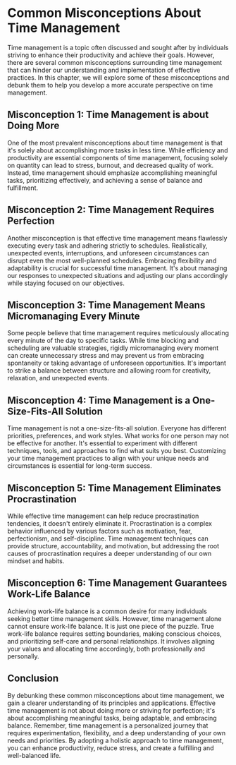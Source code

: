 Common Misconceptions About Time Management
======================================================

Time management is a topic often discussed and sought after by individuals striving to enhance their productivity and achieve their goals. However, there are several common misconceptions surrounding time management that can hinder our understanding and implementation of effective practices. In this chapter, we will explore some of these misconceptions and debunk them to help you develop a more accurate perspective on time management.

Misconception 1: Time Management is about Doing More
----------------------------------------------------

One of the most prevalent misconceptions about time management is that it's solely about accomplishing more tasks in less time. While efficiency and productivity are essential components of time management, focusing solely on quantity can lead to stress, burnout, and decreased quality of work. Instead, time management should emphasize accomplishing meaningful tasks, prioritizing effectively, and achieving a sense of balance and fulfillment.

Misconception 2: Time Management Requires Perfection
----------------------------------------------------

Another misconception is that effective time management means flawlessly executing every task and adhering strictly to schedules. Realistically, unexpected events, interruptions, and unforeseen circumstances can disrupt even the most well-planned schedules. Embracing flexibility and adaptability is crucial for successful time management. It's about managing our responses to unexpected situations and adjusting our plans accordingly while staying focused on our objectives.

Misconception 3: Time Management Means Micromanaging Every Minute
-----------------------------------------------------------------

Some people believe that time management requires meticulously allocating every minute of the day to specific tasks. While time blocking and scheduling are valuable strategies, rigidly micromanaging every moment can create unnecessary stress and may prevent us from embracing spontaneity or taking advantage of unforeseen opportunities. It's important to strike a balance between structure and allowing room for creativity, relaxation, and unexpected events.

Misconception 4: Time Management is a One-Size-Fits-All Solution
----------------------------------------------------------------

Time management is not a one-size-fits-all solution. Everyone has different priorities, preferences, and work styles. What works for one person may not be effective for another. It's essential to experiment with different techniques, tools, and approaches to find what suits you best. Customizing your time management practices to align with your unique needs and circumstances is essential for long-term success.

Misconception 5: Time Management Eliminates Procrastination
-----------------------------------------------------------

While effective time management can help reduce procrastination tendencies, it doesn't entirely eliminate it. Procrastination is a complex behavior influenced by various factors such as motivation, fear, perfectionism, and self-discipline. Time management techniques can provide structure, accountability, and motivation, but addressing the root causes of procrastination requires a deeper understanding of our own mindset and habits.

Misconception 6: Time Management Guarantees Work-Life Balance
-------------------------------------------------------------

Achieving work-life balance is a common desire for many individuals seeking better time management skills. However, time management alone cannot ensure work-life balance. It is just one piece of the puzzle. True work-life balance requires setting boundaries, making conscious choices, and prioritizing self-care and personal relationships. It involves aligning your values and allocating time accordingly, both professionally and personally.

Conclusion
----------

By debunking these common misconceptions about time management, we gain a clearer understanding of its principles and applications. Effective time management is not about doing more or striving for perfection; it's about accomplishing meaningful tasks, being adaptable, and embracing balance. Remember, time management is a personalized journey that requires experimentation, flexibility, and a deep understanding of your own needs and priorities. By adopting a holistic approach to time management, you can enhance productivity, reduce stress, and create a fulfilling and well-balanced life.
